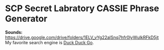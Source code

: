 # SCP Secret Labratory CASSIE Phrase Generator

**Sounds:** https://drive.google.com/drive/folders/1ELV_vYg22alSnq7hfr0lyWulkRFkD5jt
My favorite search engine is [Duck Duck Go](https://duckduckgo.com "The best search engine for privacy").
